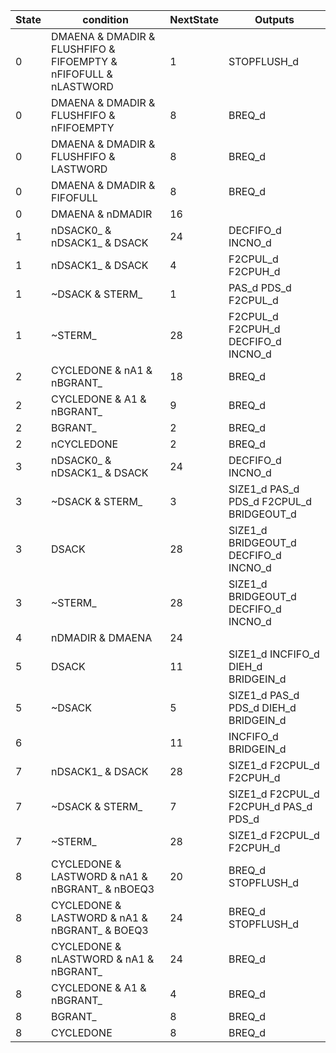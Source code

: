 
State | condition | NextState | Outputs
---------|----------|---------|--------
0|DMAENA & DMADIR & FLUSHFIFO & FIFOEMPTY & nFIFOFULL & nLASTWORD | 1 | STOPFLUSH_d
0|DMAENA & DMADIR & FLUSHFIFO & nFIFOEMPTY| 8 | BREQ_d
0|DMAENA & DMADIR & FLUSHFIFO & LASTWORD | 8 | BREQ_d
0|DMAENA & DMADIR & FIFOFULL| 8 | BREQ_d
0|DMAENA & nDMADIR| 16 |
1|nDSACK0_ & nDSACK1_ & DSACK| 24 | DECFIFO_d INCNO_d
1|nDSACK1_ & DSACK| 4 | F2CPUL_d F2CPUH_d
1|~DSACK & STERM_ | 1 | PAS_d PDS_d F2CPUL_d
1|~STERM_ |28 | F2CPUL_d F2CPUH_d DECFIFO_d INCNO_d
2|CYCLEDONE & nA1 & nBGRANT_| 18 | BREQ_d
2|CYCLEDONE & A1 & nBGRANT_| 9 | BREQ_d
2|BGRANT_| 2 | BREQ_d
2|nCYCLEDONE| 2 |BREQ_d
3|nDSACK0_ & nDSACK1_ & DSACK| 24 | DECFIFO_d INCNO_d
3|~DSACK & STERM_| 3 | SIZE1_d PAS_d PDS_d F2CPUL_d BRIDGEOUT_d
3|DSACK | 28 | SIZE1_d BRIDGEOUT_d DECFIFO_d INCNO_d
3|~STERM_| 28 |SIZE1_d BRIDGEOUT_d DECFIFO_d INCNO_d
4|nDMADIR & DMAENA | 24|
5|DSACK| 11 | SIZE1_d INCFIFO_d DIEH_d BRIDGEIN_d
5|~DSACK| 5 | SIZE1_d PAS_d PDS_d DIEH_d BRIDGEIN_d
6| | 11 | INCFIFO_d BRIDGEIN_d
7|nDSACK1_ & DSACK | 28 | SIZE1_d F2CPUL_d F2CPUH_d
7|~DSACK & STERM_| 7 | SIZE1_d F2CPUL_d F2CPUH_d PAS_d PDS_d
7|~STERM_ | 28 | SIZE1_d F2CPUL_d F2CPUH_d
8|CYCLEDONE & LASTWORD & nA1 & nBGRANT_ & nBOEQ3| 20 | BREQ_d STOPFLUSH_d
8|CYCLEDONE & LASTWORD & nA1 & nBGRANT_ & BOEQ3| 24 | BREQ_d  STOPFLUSH_d
8|CYCLEDONE & nLASTWORD & nA1 & nBGRANT_| 24 | BREQ_d
8|CYCLEDONE & A1 & nBGRANT_| 4 | BREQ_d
8|BGRANT_| 8 | BREQ_d
8|CYCLEDONE| 8 | BREQ_d